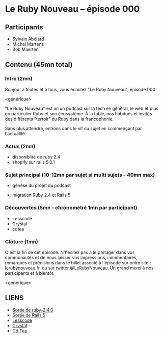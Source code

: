 # Le Ruby Nouveau – épisode 000

## Participants

  - Sylvain Abélard
  - Michel Martens
  - Bob Maerten

## Contenu (45mn total)

### Intro (2mn)

Bonjour à toutes et à tous, vous écoutez "Le Ruby Nouveau", épisode 000

<générique>

"Le Ruby Nouveau" est un un podcast sur la tech en général, le web et plus en particulier Ruby et son écosystème. À la table, nos habitués et invités des différents "terroir" du Ruby dans la francophonie.

<tour de table>

Sans plus attendre, entrons dans le vif du sujet en commençant par l'actualité.

### Actus (2mn)

<jingle>

  - disponiblité de ruby 2.4
  - shopify sur rails 5.0.1

### Sujet principal (10-12mn par sujet si multi sujets - 40mn max)

<jingle>

  - génèse du projet du podcast

<jingle>

  - migration Ruby 2.4 et Rails 5

### Découvertes (5mn - chronométré 1mn par participant)

<jingle>

  - Lesscode
  - Crystal
  - cdtea

### Clôture (1mn)

C'est la fin de cet épisode. N'hésitez pas à le partager dans vos communautés et de nous laisser vos impressions, commentaires, remarques et précisions dans le billet associé à l'épisode sur notre site : [lerubynouveau.fr](http://lerubynouveau.fr), ou sur twitter [@LeRubyNouveau](https://www.twitter.com/LeRubyNouveau). Un grand merci à nos participants et à bientôt.

<générique>

## LIENS

  - [Sortie de ruby-2.4.0](https://www.ruby-lang.org/en/news/2016/12/25/ruby-2-4-0-released/)
  - [Sortie de Rails 5](http://weblog.rubyonrails.org/2016/6/30/Rails-5-0-final/)
  - [Lesscode](#)
  - [Crystal](https://crystal-lang.org/)
  - [Cd Tea](https://github.com/achilikin/cdtea)
